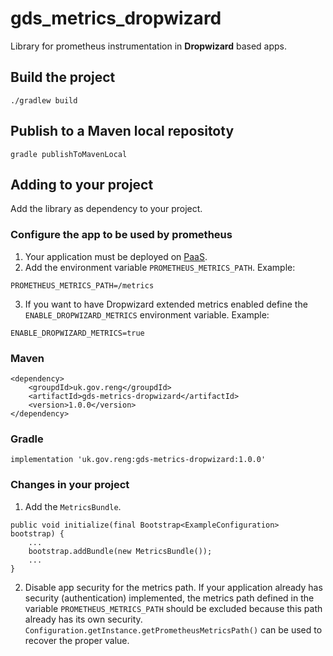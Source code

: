 # gds_metrics_dropwizard
Library for prometheus instrumentation in __Dropwizard__ based apps.

## Build the project
`./gradlew build`

## Publish to a Maven local repositoty
`gradle publishToMavenLocal`

## Adding to your project

Add the library as dependency to your project.

### Configure the app to be used by prometheus

1. Your application must be deployed on [PaaS](https://www.cloud.service.gov.uk/).
2. Add the environment variable `PROMETHEUS_METRICS_PATH`. Example:
```
PROMETHEUS_METRICS_PATH=/metrics
```
3. If you want to have Dropwizard extended metrics enabled define the `ENABLE_DROPWIZARD_METRICS` environment variable. Example:
```
ENABLE_DROPWIZARD_METRICS=true
```

### Maven
```
<dependency>
    <groupdId>uk.gov.reng</groupdId>
    <artifactId>gds-metrics-dropwizard</artifactId>
    <version>1.0.0</version>
</dependency>
```

### Gradle
```
implementation 'uk.gov.reng:gds-metrics-dropwizard:1.0.0'
```

### Changes in your project

1. Add the `MetricsBundle`.
```
public void initialize(final Bootstrap<ExampleConfiguration> bootstrap) {
    ...
    bootstrap.addBundle(new MetricsBundle());
    ...
}
```

2. Disable app security for the metrics path.
If your application already has security (authentication) implemented, the metrics path defined in the variable `PROMETHEUS_METRICS_PATH` should be excluded because this path already has its own security. `Configuration.getInstance.getPrometheusMetricsPath()` can be used to recover the proper value.

